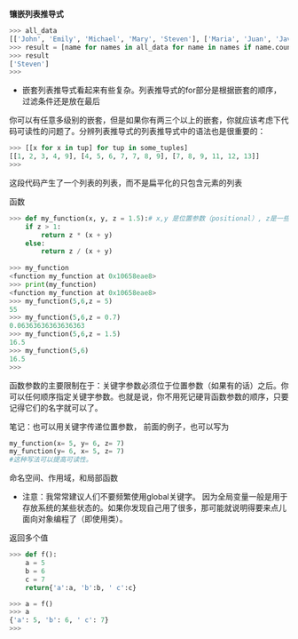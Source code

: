 **镶嵌列表推导式**
```python
>>> all_data
[['John', 'Emily', 'Michael', 'Mary', 'Steven'], ['Maria', 'Juan', 'Javier', 'Natalia', 'Pilar']]
>>> result = [name for names in all_data for name in names if name.count('e') >=2]
>>> result
['Steven']
>>> 
```
- 嵌套列表推导式看起来有些复杂。列表推导式的for部分是根据嵌套的顺序，过滤条件还是放在最后

你可以有任意多级别的嵌套，但是如果你有两三个以上的嵌套，你就应该考虑下代码可读性的问题了。分辨列表推导式的列表推导式中的语法也是很重要的：
```python
>>> [[x for x in tup] for tup in some_tuples]
[[1, 2, 3, 4, 9], [4, 5, 6, 7, 7, 8, 9], [7, 8, 9, 11, 12, 13]]
>>> 
```
这段代码产生了一个列表的列表，而不是扁平化的只包含元素的列表

函数
```python
>>> def my_function(x, y, z = 1.5):# x,y 是位置参数（positional）, z是一些关键字参数（keyword）.
	if z > 1:
		return z * (x + y)
	else:
		return z / (x + y)
	
>>> my_function
<function my_function at 0x10658eae8>
>>> print(my_function)
<function my_function at 0x10658eae8>
>>> my_function(5,6,z = 5)
55
>>> my_function(5,6,z = 0.7)
0.06363636363636363
>>> my_function(5,6,z = 1.5)
16.5
>>> my_function(5,6)
16.5
>>> 
```

函数参数的主要限制在于：关键字参数必须位于位置参数（如果有的话）之后。你可以任何顺序指定关键字参数。也就是说，你不用死记硬背函数参数的顺序，只要记得它们的名字就可以了。

笔记：也可以用关键字传递位置参数， 前面的例子，也可以写为
```python
my_function(x= 5, y= 6, z= 7)
my_function(y= 6, x= 5, z= 7)
#这种写法可以提高可读性。
```

命名空间、作用域，和局部函数

- 注意：我常常建议人们不要频繁使用global关键字。
因为全局变量一般是用于存放系统的某些状态的。如果你发现自己用了很多，那可能就说明得要来点儿面向对象编程了（即使用类）。

返回多个值

```python
>>> def f():
	a = 5
	b = 6
	c = 7
	return{'a':a, 'b':b, ' c':c}

>>> a = f()
>>> a
{'a': 5, 'b': 6, ' c': 7}
>>> 
```
